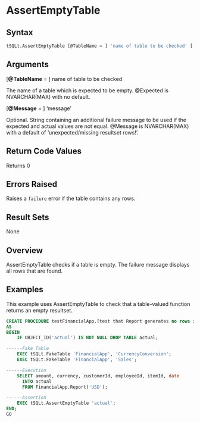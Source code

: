 # AssertEmptyTable

## Syntax

``` sql
tSQLt.AssertEmptyTable [@TableName = ] 'name of table to be checked' [, [@Message = ] 'message' ]
```

## Arguments

[**@TableName** = ] name of table to be checked

The name of a table which is expected to be empty. @Expected is NVARCHAR(MAX) with no default.

[**@Message** = ] ‘message’

Optional. String containing an additional failure message to be used if the expected and actual values are not equal. @Message is NVARCHAR(MAX) with a default of ‘unexpected/missing resultset rows!’.

## Return Code Values

Returns 0

## Errors Raised

Raises a `failure` error if the table contains any rows.

## Result Sets
None

## Overview

AssertEmptyTable checks if a table is empty. The failure message displays all rows that are found.

## Examples

This example uses AssertEmptyTable to check that a table-valued function returns an empty resultset.

``` sql
CREATE PROCEDURE testFinancialApp.[test that Report generates no rows if base tables are empty]
AS
BEGIN
    IF OBJECT_ID('actual') IS NOT NULL DROP TABLE actual;

------Fake Table
    EXEC tSQLt.FakeTable 'FinancialApp', 'CurrencyConversion';
    EXEC tSQLt.FakeTable 'FinancialApp', 'Sales';

------Execution
    SELECT amount, currency, customerId, employeeId, itemId, date
      INTO actual
      FROM FinancialApp.Report('USD');

------Assertion
    EXEC tSQLt.AssertEmptyTable 'actual';
END;
GO
```
